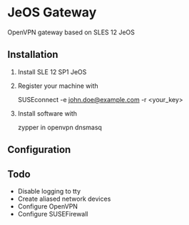 # JeOS Gateway
OpenVPN gateway based on SLES 12 JeOS

## Installation

1. Install SLE 12 SP1 JeOS
2. Register your machine with

    SUSEconnect -e john.doe@example.com -r <your_key>

3. Install software with

    zypper in openvpn dnsmasq

## Configuration



## Todo

* Disable logging to tty
* Create aliased network devices
* Configure OpenVPN
* Configure SUSEFirewall


